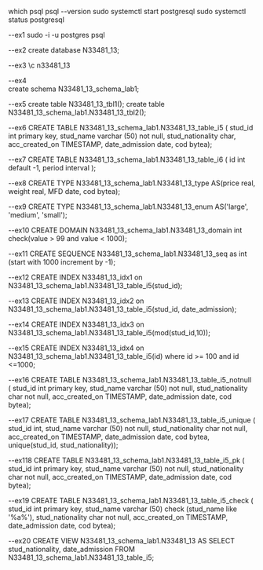 which psql
psql --version
sudo systemctl start postgresql
sudo systemctl status postgresql

--ex1
sudo -i -u postgres
psql

--ex2
create database N33481_13;

--ex3
\c n33481_13

--ex4         
create schema N33481_13_schema_lab1;

--ex5
create table N33481_13_tbl1();
create table N33481_13_schema_lab1.N33481_13_tbl2();

--ex6
CREATE TABLE N33481_13_schema_lab1.N33481_13_table_i5 (
  stud_id int primary key,
  stud_name varchar (50) not null,
  stud_nationality char, 
  acc_created_on TIMESTAMP,
  date_admission date,
  cod bytea);

--ex7
CREATE TABLE N33481_13_schema_lab1.N33481_13_table_i6 (
  id int default -1,
  period interval
  );

--ex8
CREATE TYPE N33481_13_schema_lab1.N33481_13_type AS(price real, weight real, MFD date, cod bytea);

--ex9
CREATE TYPE N33481_13_schema_lab1.N33481_13_enum AS('large', 'medium', 'small');

--ex10
CREATE DOMAIN N33481_13_schema_lab1.N33481_13_domain int check(value > 99 and value < 1000);

--ex11
CREATE SEQUENCE N33481_13_schema_lab1.N33481_13_seq as int (start with 1000 increment by -1); 

--ex12
CREATE INDEX N33481_13_idx1 on N33481_13_schema_lab1.N33481_13_table_i5(stud_id);

--ex13
CREATE INDEX N33481_13_idx2 on N33481_13_schema_lab1.N33481_13_table_i5(stud_id, date_admission);

--ex14
CREATE INDEX N33481_13_idx3 on N33481_13_schema_lab1.N33481_13_table_i5(mod(stud_id,10));

--ex15
CREATE INDEX N33481_13_idx4 on N33481_13_schema_lab1.N33481_13_table_i5(id) where id >= 100 and id <=1000;

--ex16
CREATE TABLE N33481_13_schema_lab1.N33481_13_table_i5_notnull (
  stud_id int primary key,
  stud_name varchar (50) not null,
  stud_nationality char not null, 
  acc_created_on TIMESTAMP,
  date_admission date,
  cod bytea);

--ex17
CREATE TABLE N33481_13_schema_lab1.N33481_13_table_i5_unique (
  stud_id int,
  stud_name varchar (50) not null,
  stud_nationality char not null, 
  acc_created_on TIMESTAMP,
  date_admission date,
  cod bytea,
  unique(stud_id, stud_nationality));
  

--ex118
CREATE TABLE N33481_13_schema_lab1.N33481_13_table_i5_pk (
  stud_id int primary key,
  stud_name varchar (50) not null,
  stud_nationality char not null, 
  acc_created_on TIMESTAMP,
  date_admission date,
  cod bytea);

--ex19
CREATE TABLE N33481_13_schema_lab1.N33481_13_table_i5_check (
  stud_id int primary key,
  stud_name varchar (50) check (stud_name like '%a%'),
  stud_nationality char not null, 
  acc_created_on TIMESTAMP,
  date_admission date,
  cod bytea);

--ex20
CREATE VIEW N33481_13_schema_lab1.N33481_13 AS
SELECT stud_nationality, date_admission
FROM N33481_13_schema_lab1.N33481_13_table_i5;
